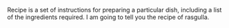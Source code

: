 Recipe is a set of instructions for preparing a particular dish, including a list of the ingredients required.
I am going to tell you the recipe of rasgulla.